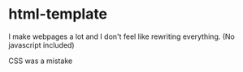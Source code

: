 # html-template

I make webpages a lot and I don't feel like rewriting everything. (No javascript included)

CSS was a mistake
